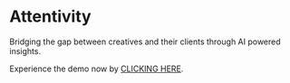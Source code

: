 # Attentivity

Bridging the gap between creatives and their clients through AI powered insights.

Experience the demo now by [CLICKING HERE](https://seashell-app-57l2v.ondigitalocean.app).